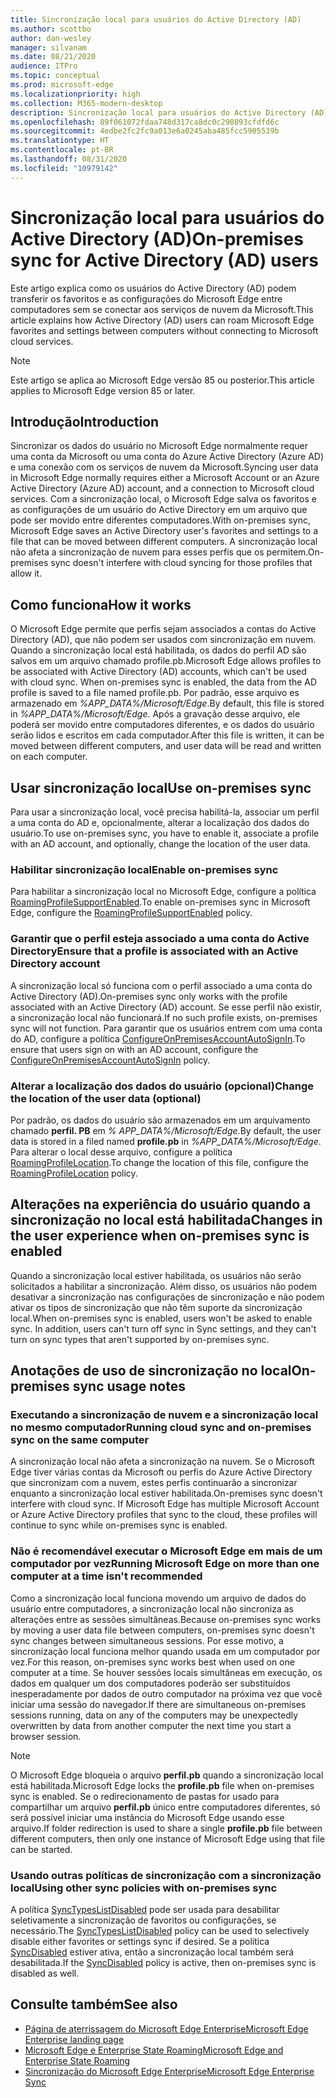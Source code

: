 ```yaml
---
title: Sincronização local para usuários do Active Directory (AD)
ms.author: scottbo
author: dan-wesley
manager: silvanam
ms.date: 08/21/2020
audience: ITPro
ms.topic: conceptual
ms.prod: microsoft-edge
ms.localizationpriority: high
ms.collection: M365-modern-desktop
description: Sincronização local para usuários do Active Directory (AD)
ms.openlocfilehash: 89f061072fdaa748d317ca8dc0c290893cfdfd6c
ms.sourcegitcommit: 4edbe2fc2fc9a013e6a0245aba485fcc5905539b
ms.translationtype: HT
ms.contentlocale: pt-BR
ms.lasthandoff: 08/31/2020
ms.locfileid: "10979142"
---
```

# <span data-ttu-id="a045b-103">Sincronização local para usuários do Active Directory (AD)</span><span class="sxs-lookup"><span data-stu-id="a045b-103">On-premises sync for Active Directory (AD) users</span></span>

<span data-ttu-id="a045b-104">Este artigo explica como os usuários do Active Directory (AD) podem transferir os favoritos e as configurações do Microsoft Edge entre computadores sem se conectar aos serviços de nuvem da Microsoft.</span><span class="sxs-lookup"><span data-stu-id="a045b-104">This article explains how Active Directory (AD) users can roam Microsoft Edge favorites and settings between computers without connecting to Microsoft cloud services.</span></span>

> [!NOTE]
> <span data-ttu-id="a045b-105">Este artigo se aplica ao Microsoft Edge versão 85 ou posterior.</span><span class="sxs-lookup"><span data-stu-id="a045b-105">This article applies to Microsoft Edge version 85 or later.</span></span>

## <span data-ttu-id="a045b-106">Introdução</span><span class="sxs-lookup"><span data-stu-id="a045b-106">Introduction</span></span>

<span data-ttu-id="a045b-107">Sincronizar os dados do usuário no Microsoft Edge normalmente requer uma conta da Microsoft ou uma conta do Azure Active Directory (Azure AD) e uma conexão com os serviços de nuvem da Microsoft.</span><span class="sxs-lookup"><span data-stu-id="a045b-107">Syncing user data in Microsoft Edge normally requires either a Microsoft Account or an Azure Active Directory (Azure AD) account, and a connection to Microsoft cloud services.</span></span> <span data-ttu-id="a045b-108">Com a sincronização local, o Microsoft Edge salva os favoritos e as configurações de um usuário do Active Directory em um arquivo que pode ser movido entre diferentes computadores.</span><span class="sxs-lookup"><span data-stu-id="a045b-108">With on-premises sync, Microsoft Edge saves an Active Directory user's favorites and settings to a file that can be moved between different computers.</span></span> <span data-ttu-id="a045b-109">A sincronização local não afeta a sincronização de nuvem para esses perfis que os permitem.</span><span class="sxs-lookup"><span data-stu-id="a045b-109">On-premises sync doesn't interfere with cloud syncing for those profiles that allow it.</span></span>

## <span data-ttu-id="a045b-110">Como funciona</span><span class="sxs-lookup"><span data-stu-id="a045b-110">How it works</span></span>

<span data-ttu-id="a045b-111">O Microsoft Edge permite que perfis sejam associados a contas do Active Directory (AD), que não podem ser usados com sincronização em nuvem. Quando a sincronização local está habilitada, os dados do perfil AD são salvos em um arquivo chamado profile.pb.</span><span class="sxs-lookup"><span data-stu-id="a045b-111">Microsoft Edge allows profiles to be associated with Active Directory (AD) accounts, which can't be used with cloud sync. When on-premises sync is enabled, the data from the AD profile is saved to a file named profile.pb.</span></span> <span data-ttu-id="a045b-112">Por padrão, esse arquivo es armazenado em *%APP_DATA%/Microsoft/Edge*.</span><span class="sxs-lookup"><span data-stu-id="a045b-112">By default, this file is stored in *%APP_DATA%/Microsoft/Edge*.</span></span> <span data-ttu-id="a045b-113">Após a gravação desse arquivo, ele poderá ser movido entre computadores diferentes, e os dados do usuário serão lidos e escritos em cada computador.</span><span class="sxs-lookup"><span data-stu-id="a045b-113">After this file is written, it can be moved between different computers, and user data will be read and written on each computer.</span></span>

## <span data-ttu-id="a045b-114">Usar sincronização local</span><span class="sxs-lookup"><span data-stu-id="a045b-114">Use on-premises sync</span></span>

<span data-ttu-id="a045b-115">Para usar a sincronização local, você precisa habilitá-la, associar um perfil a uma conta do AD e, opcionalmente, alterar a localização dos dados do usuário.</span><span class="sxs-lookup"><span data-stu-id="a045b-115">To use on-premises sync, you have to enable it, associate a profile with an AD account, and optionally, change the location of the user data.</span></span>

### <span data-ttu-id="a045b-116">Habilitar sincronização local</span><span class="sxs-lookup"><span data-stu-id="a045b-116">Enable on-premises sync</span></span>

<span data-ttu-id="a045b-117">Para habilitar a sincronização local no Microsoft Edge, configure a política [RoamingProfileSupportEnabled](https://docs.microsoft.com/DeployEdge/microsoft-edge-policies#roamingprofilesupportenabled).</span><span class="sxs-lookup"><span data-stu-id="a045b-117">To enable on-premises sync in Microsoft Edge, configure the [RoamingProfileSupportEnabled](https://docs.microsoft.com/DeployEdge/microsoft-edge-policies#roamingprofilesupportenabled) policy.</span></span>

### <span data-ttu-id="a045b-118">Garantir que o perfil esteja associado a uma conta do Active Directory</span><span class="sxs-lookup"><span data-stu-id="a045b-118">Ensure that a profile is associated with an Active Directory account</span></span>

<span data-ttu-id="a045b-119">A sincronização local só funciona com o perfil associado a uma conta do Active Directory (AD).</span><span class="sxs-lookup"><span data-stu-id="a045b-119">On-premises sync only works with the profile associated with an Active Directory (AD) account.</span></span> <span data-ttu-id="a045b-120">Se esse perfil não existir, a sincronização local não funcionará.</span><span class="sxs-lookup"><span data-stu-id="a045b-120">If no such profile exists, on-premises sync will not function.</span></span> <span data-ttu-id="a045b-121">Para garantir que os usuários entrem com uma conta do AD, configure a política [ConfigureOnPremisesAccountAutoSignIn](https://docs.microsoft.com/DeployEdge/microsoft-edge-policies#configureonpremisesaccountautosignin).</span><span class="sxs-lookup"><span data-stu-id="a045b-121">To ensure that users sign on with an AD account, configure the [ConfigureOnPremisesAccountAutoSignIn](https://docs.microsoft.com/DeployEdge/microsoft-edge-policies#configureonpremisesaccountautosignin) policy.</span></span>

### <span data-ttu-id="a045b-122">Alterar a localização dos dados do usuário (opcional)</span><span class="sxs-lookup"><span data-stu-id="a045b-122">Change the location of the user data (optional)</span></span>

<span data-ttu-id="a045b-123">Por padrão, os dados do usuário são armazenados em um arquivamento chamado **perfil. PB** em *% APP_DATA%/Microsoft/Edge*.</span><span class="sxs-lookup"><span data-stu-id="a045b-123">By default, the user data is stored in a filed named **profile.pb** in *%APP_DATA%/Microsoft/Edge*.</span></span> <span data-ttu-id="a045b-124">Para alterar o local desse arquivo, configure a política [RoamingProfileLocation](https://docs.microsoft.com/DeployEdge/microsoft-edge-policies#roamingprofilelocation).</span><span class="sxs-lookup"><span data-stu-id="a045b-124">To change the location of this file, configure the [RoamingProfileLocation](https://docs.microsoft.com/DeployEdge/microsoft-edge-policies#roamingprofilelocation) policy.</span></span>

## <span data-ttu-id="a045b-125">Alterações na experiência do usuário quando a sincronização no local está habilitada</span><span class="sxs-lookup"><span data-stu-id="a045b-125">Changes in the user experience when on-premises sync is enabled</span></span>

<span data-ttu-id="a045b-126">Quando a sincronização local estiver habilitada, os usuários não serão solicitados a habilitar a sincronização. Além disso, os usuários não podem desativar a sincronização nas configurações de sincronização e não podem ativar os tipos de sincronização que não têm suporte da sincronização local.</span><span class="sxs-lookup"><span data-stu-id="a045b-126">When on-premises sync is enabled, users won't be asked to enable sync. In addition, users can't turn off sync in Sync settings, and they can't turn on sync types that aren't supported by on-premises sync.</span></span>

## <span data-ttu-id="a045b-127">Anotações de uso de sincronização no local</span><span class="sxs-lookup"><span data-stu-id="a045b-127">On-premises sync usage notes</span></span>

### <span data-ttu-id="a045b-128">Executando a sincronização de nuvem e a sincronização local no mesmo computador</span><span class="sxs-lookup"><span data-stu-id="a045b-128">Running cloud sync and on-premises sync on the same computer</span></span>

<span data-ttu-id="a045b-129">A sincronização local não afeta a sincronização na nuvem. Se o Microsoft Edge tiver várias contas da Microsoft ou perfis do Azure Active Directory que sincronizam com a nuvem, estes perfis continuarão a sincronizar enquanto a sincronização local estiver habilitada.</span><span class="sxs-lookup"><span data-stu-id="a045b-129">On-premises sync doesn't interfere with cloud sync. If Microsoft Edge has multiple Microsoft Account or Azure Active Directory profiles that sync to the cloud, these profiles will continue to sync while on-premises sync is enabled.</span></span>

### <span data-ttu-id="a045b-130">Não é recomendável executar o Microsoft Edge em mais de um computador por vez</span><span class="sxs-lookup"><span data-stu-id="a045b-130">Running Microsoft Edge on more than one computer at a time isn't recommended</span></span>

<span data-ttu-id="a045b-131">Como a sincronização local funciona movendo um arquivo de dados do usuário entre computadores, a sincronização local não sincroniza as alterações entre as sessões simultâneas.</span><span class="sxs-lookup"><span data-stu-id="a045b-131">Because on-premises sync works by moving a user data file between computers, on-premises sync doesn't sync changes between simultaneous sessions.</span></span> <span data-ttu-id="a045b-132">Por esse motivo, a sincronização local funciona melhor quando usada em um computador por vez.</span><span class="sxs-lookup"><span data-stu-id="a045b-132">For this reason, on-premises sync works best when used on one computer at a time.</span></span> <span data-ttu-id="a045b-133">Se houver sessões locais simultâneas em execução, os dados em qualquer um dos computadores poderão ser substituídos inesperadamente por dados de outro computador na próxima vez que você iniciar uma sessão do navegador.</span><span class="sxs-lookup"><span data-stu-id="a045b-133">If there are simultaneous on-premises sessions running, data on any of the computers may be unexpectedly overwritten by data from another computer the next time you start a browser session.</span></span>

> [!NOTE]
> <span data-ttu-id="a045b-134">O Microsoft Edge bloqueia o arquivo **perfil.pb** quando a sincronização local está habilitada.</span><span class="sxs-lookup"><span data-stu-id="a045b-134">Microsoft Edge locks the **profile.pb** file when on-premises sync is enabled.</span></span> <span data-ttu-id="a045b-135">Se o redirecionamento de pastas for usado para compartilhar um arquivo **perfil.pb** único entre computadores diferentes, só será possível iniciar uma instância do Microsoft Edge usando esse arquivo.</span><span class="sxs-lookup"><span data-stu-id="a045b-135">If folder redirection is used to share a single **profile.pb** file between different computers, then only one instance of Microsoft Edge using that file can be started.</span></span>

### <span data-ttu-id="a045b-136">Usando outras políticas de sincronização com a sincronização local</span><span class="sxs-lookup"><span data-stu-id="a045b-136">Using other sync policies with on-premises sync</span></span>

<span data-ttu-id="a045b-137">A política [SyncTypesListDisabled](https://docs.microsoft.com/DeployEdge/microsoft-edge-policies#synctypeslistdisabled) pode ser usada para desabilitar seletivamente a sincronização de favoritos ou configurações, se necessário.</span><span class="sxs-lookup"><span data-stu-id="a045b-137">The [SyncTypesListDisabled](https://docs.microsoft.com/DeployEdge/microsoft-edge-policies#synctypeslistdisabled) policy can be used to selectively disable either favorites or settings sync if desired.</span></span> <span data-ttu-id="a045b-138">Se a política [SyncDisabled](https://docs.microsoft.com/DeployEdge/microsoft-edge-policies#syncdisabled) estiver ativa, então a sincronização local também será desabilitada.</span><span class="sxs-lookup"><span data-stu-id="a045b-138">If the [SyncDisabled](https://docs.microsoft.com/DeployEdge/microsoft-edge-policies#syncdisabled) policy is active, then on-premises sync is disabled as well.</span></span>  

## <span data-ttu-id="a045b-139">Consulte também</span><span class="sxs-lookup"><span data-stu-id="a045b-139">See also</span></span>

- [<span data-ttu-id="a045b-140">Página de aterrissagem do Microsoft Edge Enterprise</span><span class="sxs-lookup"><span data-stu-id="a045b-140">Microsoft Edge Enterprise landing page</span></span>](https://aka.ms/EdgeEnterprise)
- [<span data-ttu-id="a045b-141">Microsoft Edge e Enterprise State Roaming</span><span class="sxs-lookup"><span data-stu-id="a045b-141">Microsoft Edge and Enterprise State Roaming</span></span>](microsoft-edge-enterprise-state-roaming.md)
- [<span data-ttu-id="a045b-142">Sincronização do Microsoft Edge Enterprise</span><span class="sxs-lookup"><span data-stu-id="a045b-142">Microsoft Edge Enterprise Sync</span></span>](microsoft-edge-enterprise-sync.md)
